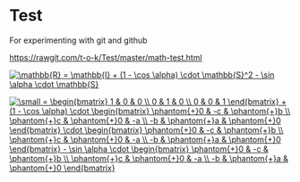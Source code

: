 # Test
For experimenting with git and github

https://rawgit.com/t-o-k/Test/master/math-test.html

<a href="https://www.codecogs.com/eqnedit.php?latex=\mathbb{R}&space;=&space;\mathbb{I}&space;&plus;&space;(1&space;-&space;\cos&space;\alpha)&space;\cdot&space;\mathbb{S}^2&space;-&space;\sin&space;\alpha&space;\cdot&space;\mathbb{S}" target="_blank"><img src="https://latex.codecogs.com/gif.latex?\mathbb{R}&space;=&space;\mathbb{I}&space;&plus;&space;(1&space;-&space;\cos&space;\alpha)&space;\cdot&space;\mathbb{S}^2&space;-&space;\sin&space;\alpha&space;\cdot&space;\mathbb{S}" title="\mathbb{R} = \mathbb{I} + (1 - \cos \alpha) \cdot \mathbb{S}^2 - \sin \alpha \cdot \mathbb{S}" /></a>

<a href="https://www.codecogs.com/eqnedit.php?latex=\inline&space;\dpi{100}&space;\small&space;=&space;\begin{bmatrix}&space;1&space;&&space;0&space;&&space;0&space;\\&space;0&space;&&space;1&space;&&space;0&space;\\&space;0&space;&&space;0&space;&&space;1&space;\end{bmatrix}&space;&plus;&space;(1&space;-&space;\cos&space;\alpha)&space;\cdot&space;\begin{bmatrix}&space;\phantom{&plus;}0&space;&&space;-c&space;&&space;\phantom{&plus;}b&space;\\&space;\phantom{&plus;}c&space;&&space;\phantom{&plus;}0&space;&&space;-a&space;\\&space;-b&space;&&space;\phantom{&plus;}a&space;&&space;\phantom{&plus;}0&space;\end{bmatrix}&space;\cdot&space;\begin{bmatrix}&space;\phantom{&plus;}0&space;&&space;-c&space;&&space;\phantom{&plus;}b&space;\\&space;\phantom{&plus;}c&space;&&space;\phantom{&plus;}0&space;&&space;-a&space;\\&space;-b&space;&&space;\phantom{&plus;}a&space;&&space;\phantom{&plus;}0&space;\end{bmatrix}&space;-&space;\sin&space;\alpha&space;\cdot&space;\begin{bmatrix}&space;\phantom{&plus;}0&space;&&space;-c&space;&&space;\phantom{&plus;}b&space;\\&space;\phantom{&plus;}c&space;&&space;\phantom{&plus;}0&space;&&space;-a&space;\\&space;-b&space;&&space;\phantom{&plus;}a&space;&&space;\phantom{&plus;}0&space;\end{bmatrix}" target="_blank"><img src="https://latex.codecogs.com/png.latex?\inline&space;\dpi{100}&space;\small&space;=&space;\begin{bmatrix}&space;1&space;&&space;0&space;&&space;0&space;\\&space;0&space;&&space;1&space;&&space;0&space;\\&space;0&space;&&space;0&space;&&space;1&space;\end{bmatrix}&space;&plus;&space;(1&space;-&space;\cos&space;\alpha)&space;\cdot&space;\begin{bmatrix}&space;\phantom{&plus;}0&space;&&space;-c&space;&&space;\phantom{&plus;}b&space;\\&space;\phantom{&plus;}c&space;&&space;\phantom{&plus;}0&space;&&space;-a&space;\\&space;-b&space;&&space;\phantom{&plus;}a&space;&&space;\phantom{&plus;}0&space;\end{bmatrix}&space;\cdot&space;\begin{bmatrix}&space;\phantom{&plus;}0&space;&&space;-c&space;&&space;\phantom{&plus;}b&space;\\&space;\phantom{&plus;}c&space;&&space;\phantom{&plus;}0&space;&&space;-a&space;\\&space;-b&space;&&space;\phantom{&plus;}a&space;&&space;\phantom{&plus;}0&space;\end{bmatrix}&space;-&space;\sin&space;\alpha&space;\cdot&space;\begin{bmatrix}&space;\phantom{&plus;}0&space;&&space;-c&space;&&space;\phantom{&plus;}b&space;\\&space;\phantom{&plus;}c&space;&&space;\phantom{&plus;}0&space;&&space;-a&space;\\&space;-b&space;&&space;\phantom{&plus;}a&space;&&space;\phantom{&plus;}0&space;\end{bmatrix}" title="\small = \begin{bmatrix} 1 & 0 & 0 \\ 0 & 1 & 0 \\ 0 & 0 & 1 \end{bmatrix} + (1 - \cos \alpha) \cdot \begin{bmatrix} \phantom{+}0 & -c & \phantom{+}b \\ \phantom{+}c & \phantom{+}0 & -a \\ -b & \phantom{+}a & \phantom{+}0 \end{bmatrix} \cdot \begin{bmatrix} \phantom{+}0 & -c & \phantom{+}b \\ \phantom{+}c & \phantom{+}0 & -a \\ -b & \phantom{+}a & \phantom{+}0 \end{bmatrix} - \sin \alpha \cdot \begin{bmatrix} \phantom{+}0 & -c & \phantom{+}b \\ \phantom{+}c & \phantom{+}0 & -a \\ -b & \phantom{+}a & \phantom{+}0 \end{bmatrix}" /></a>
